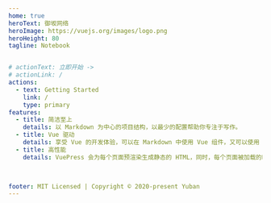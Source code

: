 ```yaml
---
home: true
heroText: 御坂网络
heroImage: https://vuejs.org/images/logo.png
heroHeight: 80
tagline: Notebook


# actionText: 立即开始 ->
# actionLink: /
actions:
  - text: Getting Started
    link: /
    type: primary
features:
  - title: 简洁至上
    details: 以 Markdown 为中心的项目结构，以最少的配置帮助你专注于写作。
  - title: Vue 驱动
    details: 享受 Vue 的开发体验，可以在 Markdown 中使用 Vue 组件，又可以使用 Vue 来开发自定义主题。
  - title: 高性能
    details: VuePress 会为每个页面预渲染生成静态的 HTML，同时，每个页面被加载的时候，将作为 SPA 运行。


  
footer: MIT Licensed | Copyright © 2020-present Yuban
---
```

